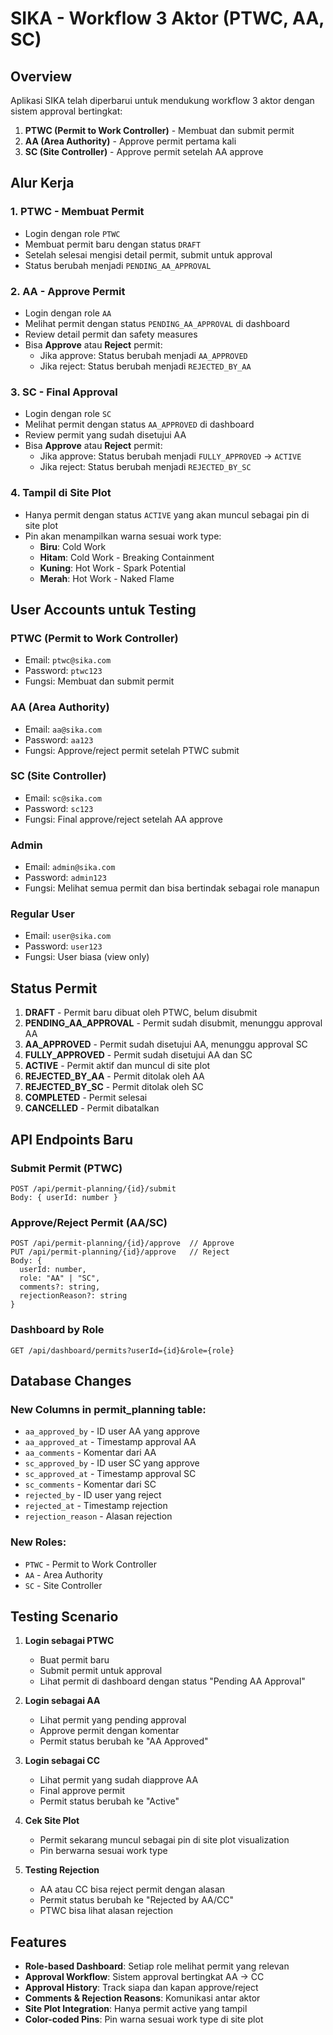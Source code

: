 # SIKA - Workflow 3 Aktor (PTWC, AA, SC)

## Overview
Aplikasi SIKA telah diperbarui untuk mendukung workflow 3 aktor dengan sistem approval bertingkat:

1. **PTWC (Permit to Work Controller)** - Membuat dan submit permit
2. **AA (Area Authority)** - Approve permit pertama kali
3. **SC (Site Controller)** - Approve permit setelah AA approve

## Alur Kerja

### 1. PTWC - Membuat Permit
- Login dengan role `PTWC`
- Membuat permit baru dengan status `DRAFT`
- Setelah selesai mengisi detail permit, submit untuk approval
- Status berubah menjadi `PENDING_AA_APPROVAL`

### 2. AA - Approve Permit
- Login dengan role `AA`
- Melihat permit dengan status `PENDING_AA_APPROVAL` di dashboard
- Review detail permit dan safety measures
- Bisa **Approve** atau **Reject** permit:
  - Jika approve: Status berubah menjadi `AA_APPROVED`
  - Jika reject: Status berubah menjadi `REJECTED_BY_AA`

### 3. SC - Final Approval
- Login dengan role `SC`
- Melihat permit dengan status `AA_APPROVED` di dashboard
- Review permit yang sudah disetujui AA
- Bisa **Approve** atau **Reject** permit:
  - Jika approve: Status berubah menjadi `FULLY_APPROVED` → `ACTIVE`
  - Jika reject: Status berubah menjadi `REJECTED_BY_SC`

### 4. Tampil di Site Plot
- Hanya permit dengan status `ACTIVE` yang akan muncul sebagai pin di site plot
- Pin akan menampilkan warna sesuai work type:
  - **Biru**: Cold Work
  - **Hitam**: Cold Work - Breaking Containment
  - **Kuning**: Hot Work - Spark Potential
  - **Merah**: Hot Work - Naked Flame

## User Accounts untuk Testing

### PTWC (Permit to Work Controller)
- Email: `ptwc@sika.com`
- Password: `ptwc123`
- Fungsi: Membuat dan submit permit

### AA (Area Authority)
- Email: `aa@sika.com`  
- Password: `aa123`
- Fungsi: Approve/reject permit setelah PTWC submit

### SC (Site Controller)
- Email: `sc@sika.com`
- Password: `sc123`
- Fungsi: Final approve/reject setelah AA approve

### Admin
- Email: `admin@sika.com`
- Password: `admin123`
- Fungsi: Melihat semua permit dan bisa bertindak sebagai role manapun

### Regular User
- Email: `user@sika.com`
- Password: `user123`
- Fungsi: User biasa (view only)

## Status Permit

1. **DRAFT** - Permit baru dibuat oleh PTWC, belum disubmit
2. **PENDING_AA_APPROVAL** - Permit sudah disubmit, menunggu approval AA
3. **AA_APPROVED** - Permit sudah disetujui AA, menunggu approval SC
4. **FULLY_APPROVED** - Permit sudah disetujui AA dan SC
5. **ACTIVE** - Permit aktif dan muncul di site plot
6. **REJECTED_BY_AA** - Permit ditolak oleh AA
7. **REJECTED_BY_SC** - Permit ditolak oleh SC
8. **COMPLETED** - Permit selesai
9. **CANCELLED** - Permit dibatalkan

## API Endpoints Baru

### Submit Permit (PTWC)
```
POST /api/permit-planning/{id}/submit
Body: { userId: number }
```

### Approve/Reject Permit (AA/SC)
```
POST /api/permit-planning/{id}/approve  // Approve
PUT /api/permit-planning/{id}/approve   // Reject
Body: { 
  userId: number, 
  role: "AA" | "SC", 
  comments?: string,
  rejectionReason?: string 
}
```

### Dashboard by Role
```
GET /api/dashboard/permits?userId={id}&role={role}
```

## Database Changes

### New Columns in permit_planning table:
- `aa_approved_by` - ID user AA yang approve
- `aa_approved_at` - Timestamp approval AA
- `aa_comments` - Komentar dari AA
- `sc_approved_by` - ID user SC yang approve  
- `sc_approved_at` - Timestamp approval SC
- `sc_comments` - Komentar dari SC
- `rejected_by` - ID user yang reject
- `rejected_at` - Timestamp rejection
- `rejection_reason` - Alasan rejection

### New Roles:
- `PTWC` - Permit to Work Controller
- `AA` - Area Authority  
- `SC` - Site Controller

## Testing Scenario

1. **Login sebagai PTWC**
   - Buat permit baru
   - Submit permit untuk approval
   - Lihat permit di dashboard dengan status "Pending AA Approval"

2. **Login sebagai AA**
   - Lihat permit yang pending approval
   - Approve permit dengan komentar
   - Permit status berubah ke "AA Approved"

3. **Login sebagai CC**
   - Lihat permit yang sudah diapprove AA
   - Final approve permit
   - Permit status berubah ke "Active"

4. **Cek Site Plot**
   - Permit sekarang muncul sebagai pin di site plot visualization
   - Pin berwarna sesuai work type

5. **Testing Rejection**
   - AA atau CC bisa reject permit dengan alasan
   - Permit status berubah ke "Rejected by AA/CC"
   - PTWC bisa lihat alasan rejection

## Features

- **Role-based Dashboard**: Setiap role melihat permit yang relevan
- **Approval Workflow**: Sistem approval bertingkat AA → CC
- **Approval History**: Track siapa dan kapan approve/reject
- **Comments & Rejection Reasons**: Komunikasi antar aktor
- **Site Plot Integration**: Hanya permit active yang tampil
- **Color-coded Pins**: Pin warna sesuai work type di site plot
